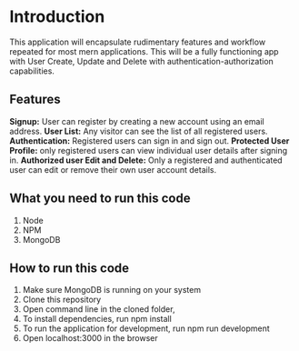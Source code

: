 # Introduction
This application will encapsulate rudimentary features and workflow repeated for most mern applications. This will be a fully functioning app with User Create, Update and Delete with authentication-authorization capabilities.

## Features

**Signup:** User can register by creating a new account using an email address.
**User List:** Any visitor can see the list of all registered users.
**Authentication:** Registered users can sign in and sign out.
**Protected User Profile:** only registered users can view individual user details after signing in.
**Authorized user Edit and Delete:** Only a registered and authenticated user can edit or remove their own user account details.

## What you need to run this code
1. Node
2. NPM
3. MongoDB

## How to run this code
1.  Make sure MongoDB is running on your system
2.  Clone this repository
3.  Open command line in the cloned folder,
4.  To install dependencies, run npm install
5.  To run the application for development, run npm run development
6.  Open localhost:3000 in the browser
